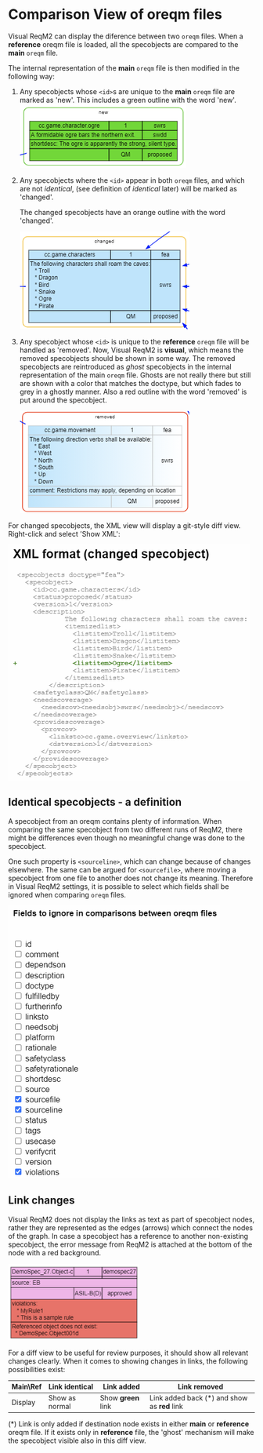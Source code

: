 # Comparison View of oreqm files

Visual ReqM2 can display the diference between two `oreqm` files.
When a **reference** oreqm file is loaded, all the specobjects are compared to the **main**
`oreqm` file.

The internal representation of the **main** `oreqm` file is then modified in the following way:

1. Any specobjects whose `<id>`s are unique to the **main** `oreqm` file are marked as 'new'.
   This includes a green outline with the word 'new'.
   ![Image](new-specobject.png "new specobject")
2. Any specobjects where the `<id>` appear in both `oreqm` files, and which are not *identical*,
   (see definition of *identical* later) will be marked as 'changed'.
   
   The changed specobjects have an orange outline with the word 'changed'.
   
   ![Image](changed-specobject.png "changed specobject")
3. Any specobject whose `<id>` is unique to the **reference** `oreqm` file will be handled as 'removed'.
   Now, Visual ReqM2 is **visual**, which means the removed specobjects should be shown in some way.
   The removed specobjects are reintroduced as *ghost* specobjects in the internal representation of the
   main `oreqm` file. Ghosts are not really there but still are shown with a color that matches the doctype,
   but which fades to grey in a ghostly manner. Also a red outline with the word 'removed' is put around
   the specobject.

   ![Image](removed-specobject.png "removed specobject")

For changed specobjects, the XML view will display a git-style diff view. Right-click and select 'Show XML':

![Image](xml-diff.png "XML diff")


## Identical specobjects - a definition

A specobject from an oreqm contains plenty of information. When comparing the same specobject from
two different runs of ReqM2, there might be differences even though no meaningful change was done to
the specobject.

One such property is `<sourceline>`, which can change because of changes elsewhere. The same can
be argued for `<sourcefile>`, where moving a specobject from one file to another does not change
its meaning.
Therefore in Visual ReqM2 settings, it is possible to select which fields shall be ignored when
comparing `oreqm` files.


![Image](ignore-fields.png "ignore fields")

## Link changes
Visual ReqM2 does not display the links as text as part of specobject nodes, rather they are represented
as the edges (arrows) which connect the nodes of the graph. In case a specobject has a reference to
another non-existing specobject, the error message from ReqM2 is attached at the bottom of the
node with a red background.

![Image](does-not-exist.png "does not exist")

For a diff view to be useful for review purposes, it should show all relevant changes clearly.
When it comes to showing changes in links, the following possibilities exist:

| Main\Ref | Link identical | Link added | Link removed |
| -------  | -------------- | ---------- | ------------ |
| Display  | Show as normal | Show **green** link | Link added back (*) and show as **red** link |

(*) Link is only added if destination node exists in either **main** or **reference** oreqm file.
If it exists only in **reference** file, the 'ghost' mechanism will make the specobject visible also in this diff view.


